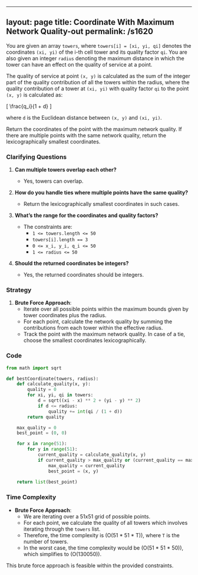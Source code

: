 
---
layout: page
title:  Coordinate With Maximum Network Quality-out
permalink: /s1620
---

You are given an array `towers`, where `towers[i] = [xi, yi, qi]` denotes the coordinates `(xi, yi)` of the i-th cell tower and its quality factor `qi`. You are also given an integer `radius` denoting the maximum distance in which the tower can have an effect on the quality of service at a point.

The quality of service at point `(x, y)` is calculated as the sum of the integer part of the quality contribution of all the towers within the radius, where the quality contribution of a tower at `(xi, yi)` with quality factor `qi` to the point `(x, y)` is calculated as:

\[ \frac{q_i}{1 + d} \]

where `d` is the Euclidean distance between `(x, y)` and `(xi, yi)`.

Return the coordinates of the point with the maximum network quality. If there are multiple points with the same network quality, return the lexicographically smallest coordinates.

### Clarifying Questions

1. **Can multiple towers overlap each other?**
   - Yes, towers can overlap.

2. **How do you handle ties where multiple points have the same quality?**
   - Return the lexicographically smallest coordinates in such cases.

3. **What’s the range for the coordinates and quality factors?**
   - The constraints are:
     - `1 <= towers.length <= 50`
     - `towers[i].length == 3`
     - `0 <= x_i, y_i, q_i <= 50`
     - `1 <= radius <= 50`

4. **Should the returned coordinates be integers?**
   - Yes, the returned coordinates should be integers.

### Strategy

1. **Brute Force Approach**:
    - Iterate over all possible points within the maximum bounds given by tower coordinates plus the radius.
    - For each point, calculate the network quality by summing the contributions from each tower within the effective radius.
    - Track the point with the maximum network quality. In case of a tie, choose the smallest coordinates lexicographically.

### Code

```python
from math import sqrt

def bestCoordinate(towers, radius):
    def calculate_quality(x, y):
        quality = 0
        for xi, yi, qi in towers:
            d = sqrt((xi - x) ** 2 + (yi - y) ** 2)
            if d <= radius:
                quality += int(qi / (1 + d))
        return quality

    max_quality = 0
    best_point = (0, 0)

    for x in range(51):
        for y in range(51):
            current_quality = calculate_quality(x, y)
            if current_quality > max_quality or (current_quality == max_quality and (x, y) < best_point):
                max_quality = current_quality
                best_point = (x, y)
    
    return list(best_point)
```

### Time Complexity

- **Brute Force Approach**:
    - We are iterating over a 51x51 grid of possible points.
    - For each point, we calculate the quality of all towers which involves iterating through the `towers` list.
    - Therefore, the time complexity is \(O(51 * 51 * T)\), where `T` is the number of towers.
    - In the worst case, the time complexity would be \(O(51 * 51 * 50)\), which simplifies to \(O(130050)\). 

This brute force approach is feasible within the provided constraints.